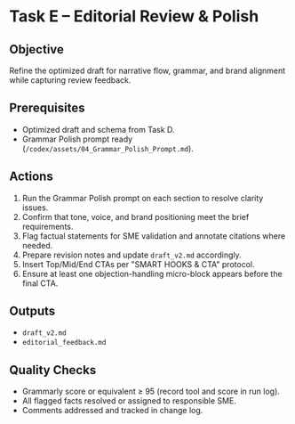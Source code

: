 # Task E – Editorial Review & Polish

## Objective
Refine the optimized draft for narrative flow, grammar, and brand alignment while capturing review feedback.

## Prerequisites
- Optimized draft and schema from Task D.
- Grammar Polish prompt ready (`/codex/assets/04_Grammar_Polish_Prompt.md`).

## Actions
1. Run the Grammar Polish prompt on each section to resolve clarity issues.
2. Confirm that tone, voice, and brand positioning meet the brief requirements.
3. Flag factual statements for SME validation and annotate citations where needed.
4. Prepare revision notes and update `draft_v2.md` accordingly.
5. Insert Top/Mid/End CTAs per "SMART HOOKS & CTA" protocol.
6. Ensure at least one objection-handling micro-block appears before the final CTA.

## Outputs
- `draft_v2.md`
- `editorial_feedback.md`

## Quality Checks
- Grammarly score or equivalent ≥ 95 (record tool and score in run log).
- All flagged facts resolved or assigned to responsible SME.
- Comments addressed and tracked in change log.
